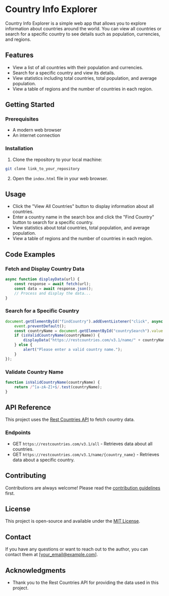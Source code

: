 # Country Info Explorer

Country Info Explorer is a simple web app that allows you to explore information about countries around the world. You can view all countries or search for a specific country to see details such as population, currencies, and regions.

## Features

- View a list of all countries with their population and currencies.
- Search for a specific country and view its details.
- View statistics including total countries, total population, and average population.
- View a table of regions and the number of countries in each region.

## Getting Started

### Prerequisites

- A modern web browser
- An internet connection

### Installation

1. Clone the repository to your local machine:
```sh
git clone link_to_your_repository
```
2. Open the `index.html` file in your web browser.

## Usage

- Click the "View All Countries" button to display information about all countries.
- Enter a country name in the search box and click the "Find Country" button to search for a specific country.
- View statistics about total countries, total population, and average population.
- View a table of regions and the number of countries in each region.

## Code Examples

### Fetch and Display Country Data

```javascript
async function displayData(url) {
    const response = await fetch(url);
    const data = await response.json();
    // Process and display the data...
}
```

### Search for a Specific Country

```javascript
document.getElementById("findCountry").addEventListener("click", async function (event) {
    event.preventDefault();
    const countryName = document.getElementById("countrySearch").value.trim();
    if (isValidCountryName(countryName)) {
        displayData("https://restcountries.com/v3.1/name/" + countryName);
    } else {
        alert("Please enter a valid country name.");
    }
});
```

### Validate Country Name

```javascript
function isValidCountryName(countryName) {
    return /^[a-zA-Z]+$/.test(countryName);
}
```
## API Reference

This project uses the [Rest Countries API](https://restcountries.com/) to fetch country data.

### Endpoints

- GET `https://restcountries.com/v3.1/all` - Retrieves data about all countries.
- GET `https://restcountries.com/v3.1/name/{country_name}` - Retrieves data about a specific country.

## Contributing

Contributions are always welcome! Please read the [contribution guidelines](CONTRIBUTING.md) first.

## License

This project is open-source and available under the [MIT License](LICENSE).

## Contact

If you have any questions or want to reach out to the author, you can contact them at [your_email@example.com].

## Acknowledgments

- Thank you to the Rest Countries API for providing the data used in this project.
